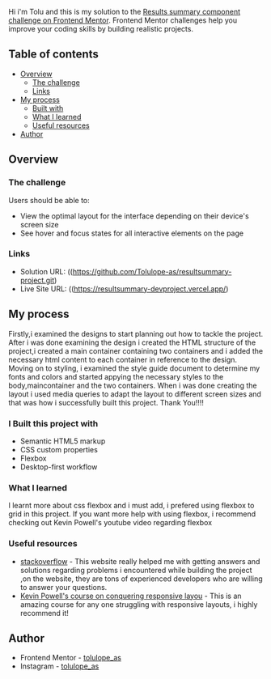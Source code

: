 Hi i'm Tolu and this is my solution to the [Results summary component challenge on Frontend Mentor](https://www.frontendmentor.io/challenges/results-summary-component-CE_K6s0maV). Frontend Mentor challenges help you improve your coding skills by building realistic projects. 

## Table of contents

- [Overview](#overview)
  - [The challenge](#the-challenge)
  - [Links](#links)
- [My process](#my-process)
  - [Built with](#built-with)
  - [What I learned](#what-i-learned)
  - [Useful resources](#useful-resources)
- [Author](#author)




## Overview

### The challenge

Users should be able to:

- View the optimal layout for the interface depending on their device's screen size
- See hover and focus states for all interactive elements on the page
  

### Links

- Solution URL: ((https://github.com/Tolulope-as/resultsummary-project.git)
- Live Site URL: ((https://resultsummary-devproject.vercel.app/)

## My process
Firstly,i examined the designs to start planning out how to tackle the project.
After i was done examining the design i created the HTML structure of the project,i created a main container containing two containers and i added the necessary html content to each container in reference to the design.
Moving on to styling, i examined the style guide document to determine my fonts and colors and started appying the necessary styles to the body,maincontainer and the two containers. 
When i was done creating the layout i used media queries to adapt the layout to different screen sizes and that was how i successfully built this project.
Thank You!!!!

### I Built this project with

- Semantic HTML5 markup
- CSS custom properties
- Flexbox
- Desktop-first workflow




### What I learned
  I learnt more about css flexbox and i must add, i prefered using flexbox to grid in this project.
If you want more help with using flexbox, i recommend checking out Kevin Powell's youtube video regarding flexbox



### Useful resources

- [stackoverflow](https://www.stackoverflow.com) - This website really helped me with getting answers and solutions regarding problems i encountered while building the project ,on the website, they are tons of experienced developers who are willing to answer your questions. 
- [Kevin Powell's course on conquering responsive layou](https://courses.kevinpowell.co/conquering-responsive-layouts) - This is an amazing course for any one struggling with responsive layouts, i highly recommend it!



## Author

- Frontend Mentor - [tolulope_as](https://www.frontendmentor.io/profile/Tolulope-as)
- Instagram - [tolulope_as](https://www.instagram.com/tolulope_as)


